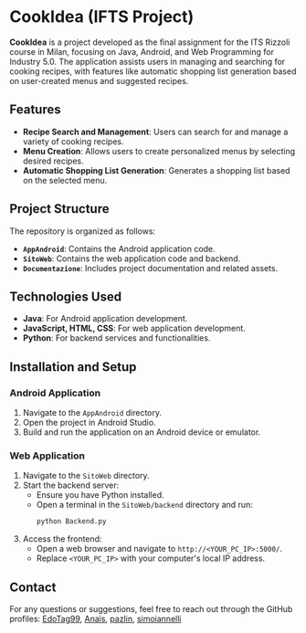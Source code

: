# CookIdea (IFTS Project)

**CookIdea** is a project developed as the final assignment for the ITS Rizzoli course in Milan, focusing on Java, Android, and Web Programming for Industry 5.0. The application assists users in managing and searching for cooking recipes, with features like automatic shopping list generation based on user-created menus and suggested recipes.

## Features

- **Recipe Search and Management**: Users can search for and manage a variety of cooking recipes.
- **Menu Creation**: Allows users to create personalized menus by selecting desired recipes.
- **Automatic Shopping List Generation**: Generates a shopping list based on the selected menu.

## Project Structure

The repository is organized as follows:

- **`AppAndroid`**: Contains the Android application code.
- **`SitoWeb`**: Contains the web application code and backend.
- **`Documentazione`**: Includes project documentation and related assets.

## Technologies Used

- **Java**: For Android application development.
- **JavaScript, HTML, CSS**: For web application development.
- **Python**: For backend services and functionalities.

## Installation and Setup

### Android Application

1. Navigate to the `AppAndroid` directory.
2. Open the project in Android Studio.
3. Build and run the application on an Android device or emulator.

### Web Application

1. Navigate to the `SitoWeb` directory.
2. Start the backend server:
   - Ensure you have Python installed.
   - Open a terminal in the `SitoWeb/backend` directory and run:
     ```bash
     python Backend.py
     ```
3. Access the frontend:
   - Open a web browser and navigate to `http://<YOUR_PC_IP>:5000/`.
   - Replace `<YOUR_PC_IP>` with your computer's local IP address.

## Contact
For any questions or suggestions, feel free to reach out through the GitHub profiles:
   [EdoTag99](https://github.com/EdoTag99), 
   [Anaïs](https://github.com/An4i3s), 
   [pazlin](https://github.com/pazlin), 
   [simoiannelli](https://github.com/simoiannelli)
